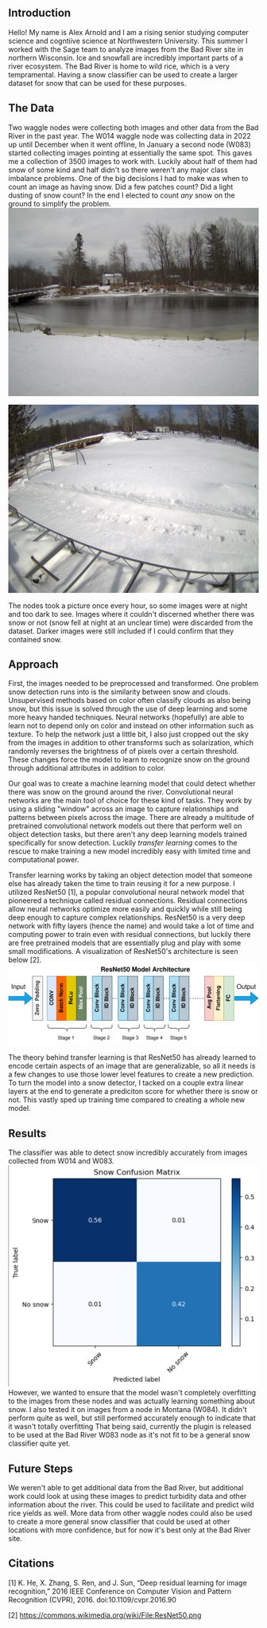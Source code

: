 ## Introduction
Hello! My name is Alex Arnold and I am a rising senior studying computer science and cogntiive science at Northwestern University. This summer I worked with the Sage team to analyze images from the Bad River site in northern Wisconsin. Ice and snowfall are incredibly important parts of a river ecosystem. The Bad River is home to wild rice, which is a very tempramental. Having a snow classifier can be used to create a larger dataset for snow that can be used for these purposes.

## The Data
Two waggle nodes were collecting both images and other data from the Bad River in the past year. The W014 waggle node was collecting data in 2022 up until December when it went offline, In January a second node (W083) started collecting images pointing at essentially the same spot. This gaves me a collection of 3500 images to work with. Luckily about half of them had snow of some kind and half didn't so there weren't any major class imbalance problems. One of the big decisions I had to make was when to count an image as having snow. Did a few patches count? Did a light dusting of snow count? In the end I elected to count _any_ snow on the ground to simplify the problem.
![W014](W014.jpg)

![Wo83](W083.jpg)

The nodes took a picture once every hour, so some images were at night and too dark to see. Images where it couldn't discerned whether there was snow or not (snow fell at night at an unclear time) were discarded from the dataset. Darker images were still included if I could confirm that they contained snow. 

## Approach

First, the images needed to be preprocessed and transformed. One problem snow detection runs into is the similarity between snow and clouds. Unsupervised methods based on color often classify clouds as also being snow, but this issue is solved through the use of deep learning and some more heavy handed techniques. Neural networks (hopefully) are able to learn not to depend only on color and instead on other information such as texture. To help the network just a little bit, I also just cropped out the sky from the images in addition to other transforms such as solarization, which randomly reverses the brightness of of pixels over a certain threshold. These changes force the model to learn to recognize snow on the ground through additional attributes in addition to color.

Our goal was to create a machine learning model that could detect whether there was snow on the ground around the river. Convolutional neural networks are the main tool of choice for these kind of tasks. They work by using a sliding "window" across an image to capture relationships and patterns between pixels across the image. There are already a multitude of pretrained convolutional network models out there that perform well on object detection tasks, but there aren't any deep learning models trained specifically for snow detection. Luckily _transfer learning_ comes to the rescue to make training a new model incredibly easy with limited time and computational power. 

Transfer learning works by taking an object detection model that someone else has already taken the time to train reusing it for a new purpose. I utilized ResNet50 [1], a popular convolutional neural network model that pioneered a technique called residual connections. Residual connections allow neural networks optimize more easily and quickly while still being deep enough to capture complex relationships. ResNet50 is a very deep network with fifty layers (hence the name) and would take a lot of time and computing power to train even with residual connections, but luckily there are free pretrained models that are essentially plug and play with some small modifications. A visualization of ResNet50's architecture is seen below [2].
![ResNet50 Model (without additional layers)](ResNet50.png)

The theory behind transfer learning is that ResNet50 has already learned to encode certain aspects of an image  that are generalizable, so all it needs is a few changes to use those lower level features to create a new prediction. To turn the model into a snow detector, I tacked on a couple extra linear layers at the end to generate a prediciton score for whether there is snow or not. This vastly sped up training time compared to creating a whole new model.

## Results
The classifier was able to detect snow incredibly accurately from images collected from W014 and W083.
![confusion matrix](badrivermatrix.png)
However, we wanted to ensure that the model wasn't completely overfitting to the images from these nodes and was actually learning something about snow. I also tested it on images from a node in Montana (W084). It didn't perform quite as well, but still performed accurately enough to indicate that it wasn't totally overfitting That being said, currently the plugin is released to be used at the Bad River W083 node as it's not fit to be a general snow classifier quite yet.

## Future Steps

We weren't able to get additional data from the Bad River, but additional work could look at using these images to predict turbidity data and other information about the river. This could be used to facilitate and predict wild rice yields as well. More data from other waggle nodes could also be used to create a more general snow classifier that could be used at other locations with more confidence, but for now it's best only at the Bad River site. 

## Citations
[1] K. He, X. Zhang, S. Ren, and J. Sun, “Deep residual learning for image recognition,” 2016 IEEE Conference on Computer Vision and Pattern Recognition (CVPR), 2016. doi:10.1109/cvpr.2016.90 

[2] https://commons.wikimedia.org/wiki/File:ResNet50.png
